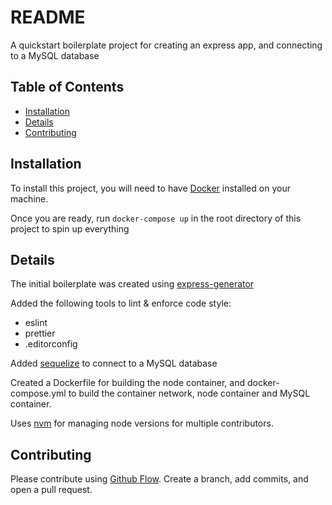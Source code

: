 # README

A quickstart boilerplate project for creating an express app, and connecting to a MySQL database

## Table of Contents

- [Installation](#installation)
- [Details](#details)
- [Contributing](#contributing)

## Installation

To install this project, you will need to have [Docker](https://docs.docker.com/get-docker/) installed on your machine.

Once you are ready, run `docker-compose up` in the root directory of this project to spin up everything

## Details

The initial boilerplate was created using [express-generator](https://expressjs.com/en/starter/generator.html)

Added the following tools to lint & enforce code style:

- eslint
- prettier
- .editorconfig

Added [sequelize](https://sequelize.org/) to connect to a MySQL database

Created a Dockerfile for building the node container, and docker-compose.yml to build the container network, node container and MySQL container.

Uses [nvm](https://github.com/nvm-sh/nvm) for managing node versions for multiple contributors.

## Contributing

Please contribute using [Github Flow](https://guides.github.com/introduction/flow/). Create a branch, add commits, and open a pull request.